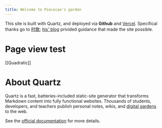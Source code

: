 ```yaml
---
title: Welcome to Piececao's garden
---
```

This site is built with Quartz, and deployed via **Github** and [Vercel](https://vercel.com). Specifical thanks go to [时歌](https://www.lapis.cafe/); [his' blog](https://www.lapis.cafe/posts/technicaltutorials/obsidian-quartz-4/) privided guidance that made the site possible.
# Page view test
[[Quadratic]]
# About Quartz
Quartz is a fast, batteries-included static-site generator that transforms Markdown content into fully functional websites. Thousands of students, developers, and teachers publish personal notes, wikis, and [digital gardens](https://jzhao.xyz/posts/networked-thought) to the web.

See the [official documentation](https://quartz.jzhao.xyz/) for more details.

